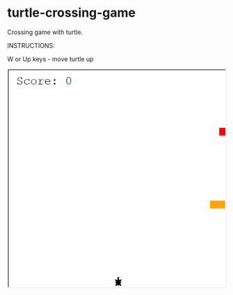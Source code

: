 # turtle-crossing-game
Crossing game with turtle. 

INSTRUCTIONS:

W or Up keys - move turtle up



![](illustration.gif)
